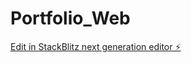 # Portfolio_Web

[Edit in StackBlitz next generation editor ⚡️](https://stackblitz.com/~/github.com/Mina-Sayed/Portfolio_Web)